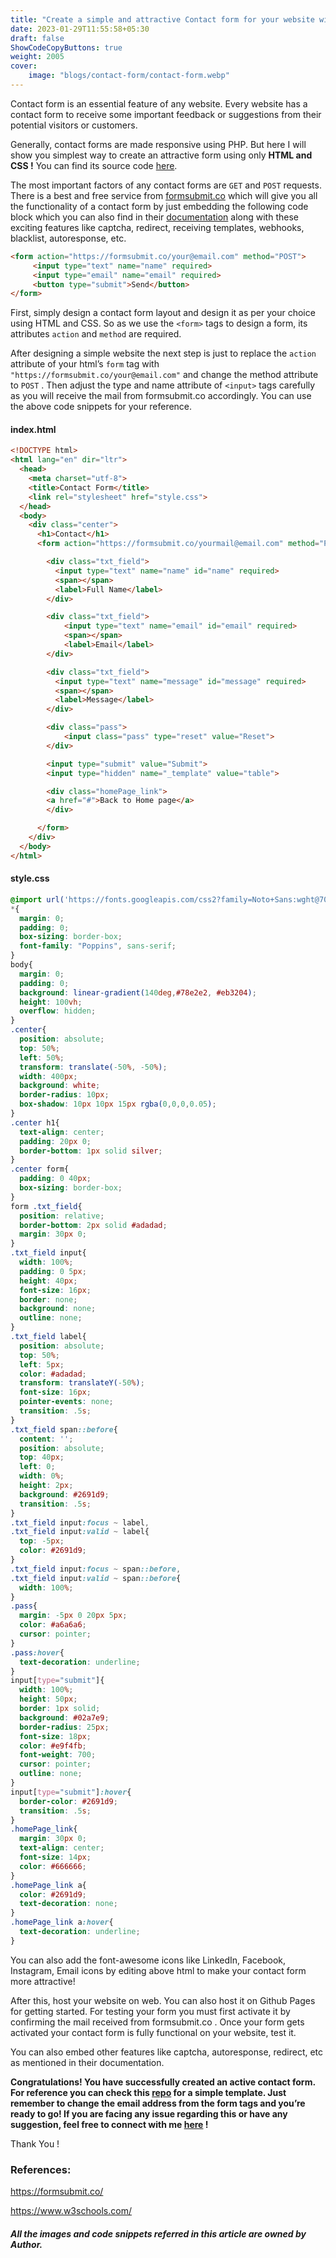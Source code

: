 ```yaml
---
title: "Create a simple and attractive Contact form for your website without PHP !"
date: 2023-01-29T11:55:58+05:30
draft: false
ShowCodeCopyButtons: true
weight: 2005
cover:
    image: "blogs/contact-form/contact-form.webp"
---
```


Contact form is an essential feature of any website. Every website has a contact form to receive some important feedback or suggestions from their potential visitors or customers.

Generally, contact forms are made responsive using PHP. But here I will show you simplest way to create an attractive form using only **HTML and CSS !** You can find its source code [here](https://github.com/ShreyashSomvanshi2/simple-contact-form).

The most important factors of any contact forms are `GET` and `POST` requests. There is a best and free service from [formsubmit.co](https://formsubmit.co/) which will give you all the functionality of a contact form by just embedding the following code block which you can also find in their [documentation](https://formsubmit.co/) along with these exciting features like captcha, redirect, receiving templates, webhooks, blacklist, autoresponse, etc.

```html
<form action="https://formsubmit.co/your@email.com" method="POST">
     <input type="text" name="name" required>
     <input type="email" name="email" required>
     <button type="submit">Send</button>
</form>
```

First, simply design a contact form layout and design it as per your choice using HTML and CSS. So as we use the `<form>` tags to design a form, its attributes `action` and `method` are required.

After designing a simple website the next step is just to replace the `action` attribute of your html’s `form` tag with `"https://formsubmit.co/your@email.com"` and change the method attribute to `POST` . Then adjust the type and name attribute of `<input>` tags carefully as you will receive the mail from formsubmit.co accordingly. You can use the above code snippets for your reference.

#### index.html
```html
<!DOCTYPE html>
<html lang="en" dir="ltr">
  <head>
    <meta charset="utf-8">
    <title>Contact Form</title>
    <link rel="stylesheet" href="style.css">
  </head>
  <body>
    <div class="center">
      <h1>Contact</h1>
      <form action="https://formsubmit.co/yourmail@email.com" method="POST">

        <div class="txt_field">
          <input type="text" name="name" id="name" required>
          <span></span>
          <label>Full Name</label>
        </div>

        <div class="txt_field">
            <input type="text" name="email" id="email" required>
            <span></span>
            <label>Email</label>
        </div>

        <div class="txt_field">
          <input type="text" name="message" id="message" required>
          <span></span>
          <label>Message</label>
        </div>

        <div class="pass">
            <input class="pass" type="reset" value="Reset">
        </div>

        <input type="submit" value="Submit">
        <input type="hidden" name="_template" value="table">

        <div class="homePage_link">
        <a href="#">Back to Home page</a>
        </div>

      </form>
    </div>
  </body>
</html>
```

#### style.css

```css
@import url('https://fonts.googleapis.com/css2?family=Noto+Sans:wght@700&family=Poppins:wght@400;500;600&display=swap');
*{
  margin: 0;
  padding: 0;
  box-sizing: border-box;
  font-family: "Poppins", sans-serif;
}
body{
  margin: 0;
  padding: 0;
  background: linear-gradient(140deg,#78e2e2, #eb3204);
  height: 100vh;
  overflow: hidden;
}
.center{
  position: absolute;
  top: 50%;
  left: 50%;
  transform: translate(-50%, -50%);
  width: 400px;
  background: white;
  border-radius: 10px;
  box-shadow: 10px 10px 15px rgba(0,0,0,0.05);
}
.center h1{
  text-align: center;
  padding: 20px 0;
  border-bottom: 1px solid silver;
}
.center form{
  padding: 0 40px;
  box-sizing: border-box;
}
form .txt_field{
  position: relative;
  border-bottom: 2px solid #adadad;
  margin: 30px 0;
}
.txt_field input{
  width: 100%;
  padding: 0 5px;
  height: 40px;
  font-size: 16px;
  border: none;
  background: none;
  outline: none;
}
.txt_field label{
  position: absolute;
  top: 50%;
  left: 5px;
  color: #adadad;
  transform: translateY(-50%);
  font-size: 16px;
  pointer-events: none;
  transition: .5s;
}
.txt_field span::before{
  content: '';
  position: absolute;
  top: 40px;
  left: 0;
  width: 0%;
  height: 2px;
  background: #2691d9;
  transition: .5s;
}
.txt_field input:focus ~ label,
.txt_field input:valid ~ label{
  top: -5px;
  color: #2691d9;
}
.txt_field input:focus ~ span::before,
.txt_field input:valid ~ span::before{
  width: 100%;
}
.pass{
  margin: -5px 0 20px 5px;
  color: #a6a6a6;
  cursor: pointer;
}
.pass:hover{
  text-decoration: underline;
}
input[type="submit"]{
  width: 100%;
  height: 50px;
  border: 1px solid;
  background: #02a7e9;
  border-radius: 25px;
  font-size: 18px;
  color: #e9f4fb;
  font-weight: 700;
  cursor: pointer;
  outline: none;
}
input[type="submit"]:hover{
  border-color: #2691d9;
  transition: .5s;
}
.homePage_link{
  margin: 30px 0;
  text-align: center;
  font-size: 14px;
  color: #666666;
}
.homePage_link a{
  color: #2691d9;
  text-decoration: none;
}
.homePage_link a:hover{
  text-decoration: underline;
}
```

You can also add the font-awesome icons like LinkedIn, Facebook, Instagram, Email icons by editing above html to make your contact form more attractive!

After this, host your website on web. You can also host it on Github Pages for getting started. For testing your form you must first activate it by confirming the mail received from formsubmit.co . Once your form gets activated your contact form is fully functional on your website, test it.

You can also embed other features like captcha, autoresponse, redirect, etc as mentioned in their documentation.

**Congratulations! You have successfully created an active contact form. For reference you can check this [repo](https://github.com/ShreyashSomvanshi2/simple-contact-form/blob/main/index.html) for a simple template. Just remember to change the email address from the form tags and you’re ready to go! If you are facing any issue regarding this or have any suggestion, feel free to connect with me [here](https://linkedin.com/in/shreyash-somvanshi-859893215) !**

Thank You !

### References:

https://formsubmit.co/

https://www.w3schools.com/

#### *All the images and code snippets referred in this article are owned by Author.*